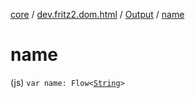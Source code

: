 [core](../../index.md) / [dev.fritz2.dom.html](../index.md) / [Output](index.md) / [name](./name.md)

# name

(js) `var name: Flow<`[`String`](https://kotlinlang.org/api/latest/jvm/stdlib/kotlin/-string/index.html)`>`